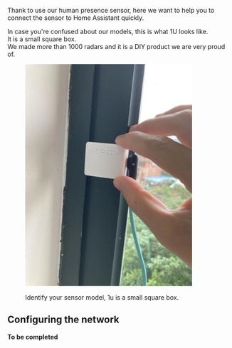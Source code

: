 Thank to use our human presence sensor, here we want to help you to connect the sensor to Home Assistant quickly.

In case you're confused about our models, this is what 1U looks like.   
It is a small square box.  
We made more than 1000 radars and it is a DIY product we are very proud of.  

<figure markdown>

  ![](assets/1u-box.png)
  <figcaption>Identify your sensor model, 1u is a small square box.</figcaption>

</figure>

## Configuring the network

**To be completed**